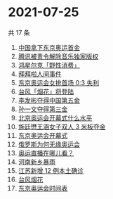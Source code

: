 # 2021-07-25

共 17 条

<!-- BEGIN ZHIHUSEARCH -->
<!-- 最后更新时间 Sun Jul 25 2021 19:08:35 GMT+0800 (China Standard Time) -->
1. [中国拿下东京奥运首金](https://www.zhihu.com/search?q=女子气步枪决赛)
1. [腾讯被责令解除音乐独家版权](https://www.zhihu.com/search?q=腾讯音乐版权)
1. [鸿星尔克「野性消费」](https://www.zhihu.com/search?q=鸿星尔克野性消费)
1. [拜拜啦人间事件](https://www.zhihu.com/search?q=拜拜啦人间录音)
1. [东京奥运会女排首场 0:3 失利](https://www.zhihu.com/search?q=女排)
1. [台风「烟花」将登陆](https://www.zhihu.com/search?q=台风烟花)
1. [李发彬夺得中国第五金](https://www.zhihu.com/search?q=举重)
1. [孙一文夺得第三金](https://www.zhihu.com/search?q=孙一文)
1. [北京奥运会开幕式什么水平](https://www.zhihu.com/search?q=北京奥运会开幕式)
1. [施廷懋王涵女子双人 3 米板夺金](https://www.zhihu.com/search?q=跳水)
1. [东京奥运会开幕式](https://www.zhihu.com/search?q=东京奥运会开幕式)
1. [俄罗斯为何无缘奥运会](https://www.zhihu.com/search?q=俄罗斯奥运会)
1. [奥运直播在哪儿看？](https://www.zhihu.com/search?q=奥运直播)
1. [河南新乡暴雨](https://www.zhihu.com/search?q=河南新乡)
1. [江苏新增 12 例本土确诊](https://www.zhihu.com/search?q=南京疫情)
1. [台风烟花](https://www.zhihu.com/search?q=台风烟花)
1. [东京奥运会时间表](https://www.zhihu.com/search?q=东京奥运会时间表)
<!-- END ZHIHUSEARCH -->
